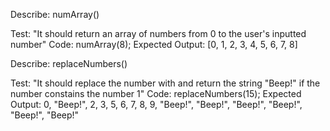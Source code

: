 Describe: numArray()

Test: "It should return an array of numbers from 0 to the user's inputted number"
Code: numArray(8);
Expected Output: [0, 1, 2, 3, 4, 5, 6, 7, 8]

Describe: replaceNumbers()

Test: "It should replace the number with and return the string "Beep!" if the number constains the number 1"
Code: replaceNumbers(15);
Expected Output: 0, "Beep!", 2, 3, 5, 6, 7, 8, 9, "Beep!", "Beep!", "Beep!", "Beep!", "Beep!", "Beep!"
